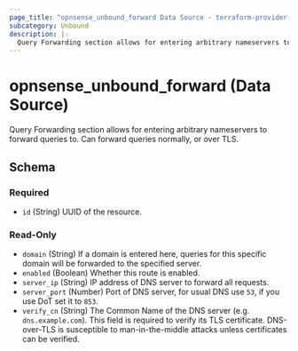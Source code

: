 ```yaml
---
page_title: "opnsense_unbound_forward Data Source - terraform-provider-opnsense"
subcategory: Unbound
description: |-
  Query Forwarding section allows for entering arbitrary nameservers to forward queries to. Can forward queries normally, or over TLS.
---
```


# opnsense_unbound_forward (Data Source)

Query Forwarding section allows for entering arbitrary nameservers to forward queries to. Can forward queries normally, or over TLS.

<!-- schema generated by tfplugindocs -->
## Schema

### Required

- `id` (String) UUID of the resource.

### Read-Only

- `domain` (String) If a domain is entered here, queries for this specific domain will be forwarded to the specified server.
- `enabled` (Boolean) Whether this route is enabled.
- `server_ip` (String) IP address of DNS server to forward all requests.
- `server_port` (Number) Port of DNS server, for usual DNS use `53`, if you use DoT set it to `853`.
- `verify_cn` (String) The Common Name of the DNS server (e.g. `dns.example.com`). This field is required to verify its TLS certificate. DNS-over-TLS is susceptible to man-in-the-middle attacks unless certificates can be verified.

